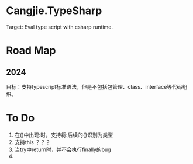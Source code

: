 ﻿# Cangjie.TypeSharp

Target: Eval type script with csharp runtime.

# Road Map

## 2024

目标：支持typescript标准语法，但是不包括包管理、class、interface等代码组织。

# To Do

1. 在()中出现:时，支持将:后续的{}识别为类型
2. 支持this ？？？
3. 当try中return时，并不会执行finally的bug
1. 
